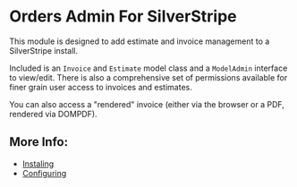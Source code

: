 # Orders Admin For SilverStripe

This module is designed to add estimate and invoice management
to a SilverStripe install.

Included is an `Invoice` and `Estimate` model class and a `ModelAdmin`
interface to view/edit. There is also a comprehensive set of permissions
available for finer grain user access to invoices and estimates.

You can also access a "rendered" invoice (either via the browser or a PDF,
rendered via DOMPDF).

## More Info:

* [Instaling](installing.md)
* [Configuring](configuring.md)
